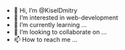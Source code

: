 - 👋 Hi, I’m @KiselDmitry
- 👀 I’m interested in web-development 
- 🌱 I’m currently learning ...
- 💞️ I’m looking to collaborate on ...
- 📫 How to reach me ...

<!---
KiselDmitry/KiselDmitry is a ✨ special ✨ repository because its `README.md` (this file) appears on your GitHub profile.
You can click the Preview link to take a look at your changes.
--->
